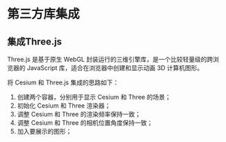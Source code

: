 # 第三方库集成

## 集成Three.js

Three.js 是基于原生 WebGL 封装运行的三维引擎库，是一个比较轻量级的跨浏览器的 JavaScript 库，适合在浏览器中创建和显示动画 3D 计算机图形。

将 Cesium 和 Three.js 集成的思路如下：

1. 创建两个容器，分别用于显示 Cesium 和 Three 的场景；
2. 初始化 Cesium 和 Three 渲染器；
3. 调整 Cesium 和 Three 的渲染频率保持一致；
4. 调整 Cesium 和 Three 的相机位置角度保持一致；
5. 加入要展示的图形；